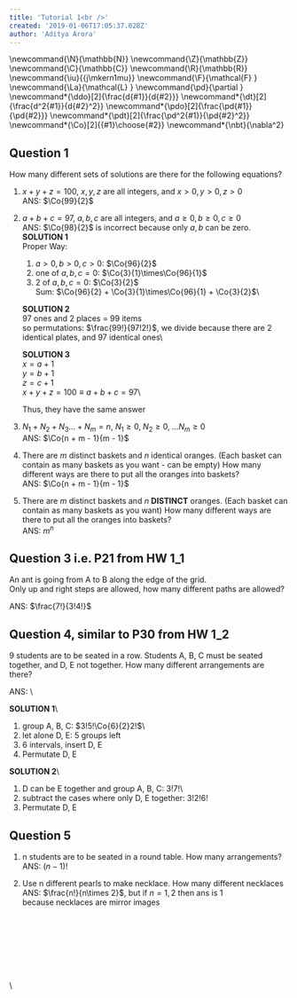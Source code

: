 ```yaml
---
title: 'Tutorial 1<br />'
created: '2019-01-06T17:05:37.028Z'
author: 'Aditya Arora'
---
```


\newcommand{\N}{\mathbb{N}}
\newcommand{\Z}{\mathbb{Z}}
\newcommand{\C}{\mathbb{C}}
\newcommand{\R}{\mathbb{R}}
\newcommand{\iu}{{j\mkern1mu}}
\newcommand{\F}{\mathcal{F} }
\newcommand{\La}{\mathcal{L} }
\newcommand{\pd}{\partial }
\newcommand*{\ddo}[2]{\frac{d{#1}}{d{#2}}}
\newcommand*{\dt}[2]{\frac{d^2{#1}}{d{#2}^2}}
\newcommand*{\pdo}[2]{\frac{\pd{#1}}{\pd{#2}}}
\newcommand*{\pdt}[2]{\frac{\pd^2{#1}}{\pd{#2}^2}}
\newcommand*{\Co}[2]{\{#1\}\choose\{#2\}}
\newcommand*{\nbt}{\nabla^2}

## Question 1

How many different sets of solutions are there for the following equations?

1. $x + y + z = 100$, $x, y, z$ are all integers, and $x > 0, y > 0, z > 0$\
  ANS: $\Co{99}{2}$
2. $a + b + c = 97$, $a, b, c$ are all integers, and $a \ge 0, b \ge 0, c \ge 0$\
  ANS: $\Co{98}{2}$ is incorrect because only $a, b$ can be zero.\
  **SOLUTION 1**\
  Proper Way:
    1. $a > 0, b > 0, c > 0$: $\Co{96}{2}$
    2. one of $a, b, c = 0$: $\Co{3}{1}\times\Co{96}{1}$
    3. 2 of $a, b, c = 0$: $\Co{3}{2}$\
  Sum: $\Co{96}{2} + \Co{3}{1}\times\Co{96}{1} + \Co{3}{2}$\
  
    **SOLUTION 2**\
    97 ones and 2 places = 99 items\
    so permutations: $\frac{99!}{97!2!}$, we divide because there are 2 identical plates, and 97 identical ones\
    
    **SOLUTION 3**\
    $x = a + 1$\
    $y = b + 1$\
    $z = c + 1$\
    $x + y + z = 100 \equiv a + b + c = 97$\
    
    Thus, they have the same answer
3. $N_1 + N_2 + N_3 \dots + N_m = n$, $N_1\ge 0,\;N_2\ge 0,\;\dots N_m\ge 0$\
  ANS: $\Co{n + m - 1}{m - 1}$ 
4. There are $m$ distinct baskets and $n$ identical oranges. 
(Each basket can contain as many baskets as you want - can be empty)
How many different ways are there to put all the oranges into baskets?\
  ANS: $\Co{n + m - 1}{m - 1}$ 
  4. There are $m$ distinct baskets and $n$ **DISTINCT** oranges. 
  (Each basket can contain as many baskets as you want)
  How many different ways are there to put all the oranges into baskets?\
    ANS: $m^n$ 
    
## Question 3 i.e. P21 from HW 1_1
An ant is going from A to B along the edge of the grid.\
Only up and right steps are allowed, how many different paths are allowed?

ANS: $\frac{7!}{3!4!}$

## Question 4, similar to P30 from HW 1_2

9 students are to be seated in a row. Students A, B, C must be seated together, and D, E not together.
How many different arrangements are there?

ANS: \

**SOLUTION 1**\
  1. group A, B, C: $3!5!\Co{6}{2}2!$\
  2. let alone D, E: 5 groups left
  3. 6 intervals, insert D, E
  4. Permutate D, E

**SOLUTION 2**\
  1. D can be E together and group A, B, C: $3!7!$\
  2. subtract the cases where only D, E together: $3!2!6!$
  3. Permutate D, E
  
## Question 5

1. n students are to be seated in a round table. How many arrangements?\
  ANS: $(n - 1)!$

2. Use n different pearls to make necklace. How many different necklaces\
  ANS: $\frac{n!}{n\times 2}$, but if $n = 1, 2$ then ans is $1$\
  because necklaces are mirror images

\
\
\
\
\
\
\
\
  
  
  
  
  
  
  
  
  